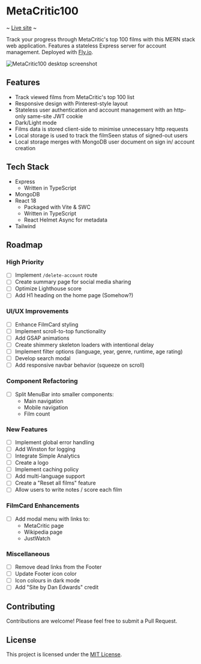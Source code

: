 # MetaCritic100

~ [Live site](https://metacritic100.com/) ~

Track your progress through MetaCritic's top 100 films with this MERN stack web application. Features a stateless Express server for account management. Deployed with [Fly.io](https://fly.io/).

![MetaCritic100 desktop screenshot]()

## Features

-  Track viewed films from MetaCritic's top 100 list
-  Responsive design with Pinterest-style layout
-  Stateless user authentication and account management with an http-only same-site JWT cookie
-  Dark/Light mode
-  Films data is stored client-side to minimise unnecessary http requests
-  Local storage is used to track the filmSeen status of signed-out users
-  Local storage merges with MongoDB user document on sign in/ account creation

## Tech Stack

-  Express
   -  Written in TypeScript
-  MongoDB
-  React 18
   -  Packaged with Vite & SWC
   -  Written in TypeScript
   -  React Helmet Async for metadata
-  Tailwind

## Roadmap

### High Priority

-  [ ] Implement `/delete-account` route
-  [ ] Create summary page for social media sharing
-  [ ] Optimize Lighthouse score
-  [ ] Add H1 heading on the home page (Somehow?)

### UI/UX Improvements

-  [ ] Enhance FilmCard styling
-  [ ] Implement scroll-to-top functionality
-  [ ] Add GSAP animations
-  [ ] Create shimmery skeleton loaders with intentional delay
-  [ ] Implement filter options (language, year, genre, runtime, age rating)
-  [ ] Develop search modal
-  [ ] Add responsive navbar behavior (squeeze on scroll)

### Component Refactoring

-  [ ] Split MenuBar into smaller components:
   -  Main navigation
   -  Mobile navigation
   -  Film count

### New Features

-  [ ] Implement global error handling
-  [ ] Add Winston for logging
-  [ ] Integrate Simple Analytics
-  [ ] Create a logo
-  [ ] Implement caching policy
-  [ ] Add multi-language support
-  [ ] Create a "Reset all films" feature
-  [ ] Allow users to write notes / score each film

### FilmCard Enhancements

-  [ ] Add modal menu with links to:
   -  MetaCritic page
   -  Wikipedia page
   -  JustWatch

### Miscellaneous

-  [ ] Remove dead links from the Footer
-  [ ] Update Footer icon color
-  [ ] Icon colours in dark mode
-  [ ] Add "Site by Dan Edwards" credit

## Contributing

Contributions are welcome! Please feel free to submit a Pull Request.

## License

This project is licensed under the [MIT License](LICENSE).
